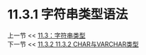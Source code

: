 # 11.3.1 字符串类型语法  

上一节 << [11.3：字符串类型](../String%20Data%20Types.md)  
下一节 << [11.3.2 11.3.2 CHAR与VARCHAR类型](../02/The%20CHAR%20and%20VARCHAR%20Types.md)